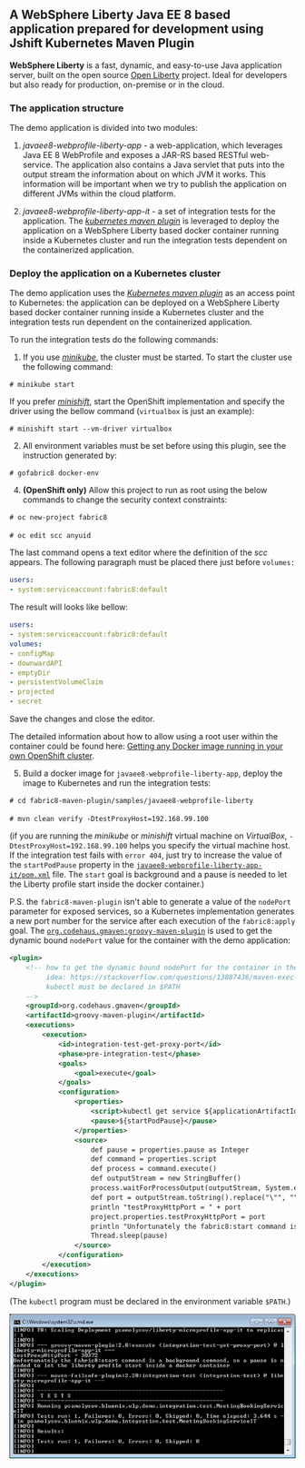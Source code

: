 ## A WebSphere Liberty Java EE 8 based application prepared for development using Jshift Kubernetes Maven Plugin

**WebSphere Liberty** is a fast, dynamic, and easy-to-use Java application server, built on the open source 
[Open Liberty][openliberty] project. Ideal for developers but also ready for production, on-premise or in the cloud.

### The application structure

The demo application is divided into two modules:
 1. *javaee8-webprofile-liberty-app* - a web-application, which leverages Java EE 8 WebProfile and exposes a JAR-RS based RESTful 
 web-service. The application also contains a Java servlet that puts into the output stream the information about on which JVM it 
 works. This information will be important when we try to publish the application on different JVMs within the cloud platform.

 1. *javaee8-webprofile-liberty-app-it* - a set of integration tests for the application. The *[kubernetes maven plugin][k-m-p]* is
 leveraged to deploy the application on a WebSphere Liberty based docker container running inside a Kubernetes cluster and run 
 the integration tests dependent on the containerized application. 


### Deploy the application on a Kubernetes cluster

The demo application uses the *[Kubernetes maven plugin][k-m-p]* as an access point to Kubernetes: the application can be deployed on a 
WebSphere Liberty based docker container running inside a Kubernetes cluster and the integration tests run dependent on the containerized
application.

To run the integration tests do the following commands:


1. If you use *[minikube]*, the cluster must be started. To start the cluster use the following command:

```
# minikube start
```

If you prefer *[minishift]*, start the OpenShift implementation and specify the driver using the bellow command
(`virtualbox` is just an example):

```
# minishift start --vm-driver virtualbox
```
                        
2. All environment variables must be set before using this plugin, see the instruction generated by:

```
# gofabric8 docker-env
```  

4. **(OpenShift only)** Allow this project to run as root using the below commands to change the security context constraints:

```
# oc new-project fabric8

# oc edit scc anyuid
```

The last command opens a text editor where the definition of the *scc* appears. The following paragraph must be placed there
just before `volumes:`

```yaml
users:
- system:serviceaccount:fabric8:default
```

The result will looks like bellow:

```yaml
users:
- system:serviceaccount:fabric8:default
volumes:
- configMap
- downwardAPI
- emptyDir
- persistentVolumeClaim
- projected
- secret
```

Save the changes and close the editor.

The detailed information about how to allow using a root user within the container could be found here: [Getting any Docker image 
running in your own OpenShift cluster][allow-using-a-root-user].

5. Build a docker image for `javaee8-webprofile-liberty-app`, deploy the image to Kubernetes and run the integration tests:

```
# cd fabric8-maven-plugin/samples/javaee8-webprofile-liberty

# mvn clean verify -DtestProxyHost=192.168.99.100
```

(if you are running the *minikube* or *minishift* virtual machine on *VirtualBox*, `-DtestProxyHost=192.168.99.100` helps you
specify the virtual machine host. If the integration test fails with `error 404`, just try to increase the value of the `startPodPause`
property in the [`javaee8-webprofile-liberty-app-it/pom.xml`](javaee8-webprofile-liberty-app-it/pom.xml) file. The `start` goal is 
background and a pause is needed to let the Liberty profile start inside the docker container.)

P.S. the `fabric8-maven-plugin` isn't able to generate a value of the `nodePort` parameter for exposed services, so a Kubernetes 
implementation generates a new port number for the service after each execution of the `fabric8:apply` goal. 
The [`org.codehaus.gmaven:groovy-maven-plugin`][groovy-maven-plugin] is used to get the dynamic bound `nodePort` value for the 
container with the demo application:

```xml
<plugin>
    <!-- how to get the dynamic bound nodePort for the container in the kubernetes cluster
         idea: https://stackoverflow.com/questions/13887436/maven-exec-bash-script-and-save-output-as-property
         kubectl must be declared in $PATH
    -->
    <groupId>org.codehaus.gmaven</groupId>
    <artifactId>groovy-maven-plugin</artifactId>
    <executions>
        <execution>
            <id>integration-test-get-proxy-port</id>
            <phase>pre-integration-test</phase>
            <goals>
                <goal>execute</goal>
            </goals>
            <configuration>
                <properties>
                    <script>kubectl get service ${applicationArtifactId} -n ${docker.user} -o jsonpath="{.spec.ports[0].nodePort}"</script>
                    <pause>${startPodPause}</pause>
                </properties>
                <source>
                    def pause = properties.pause as Integer             
                    def command = properties.script
                    def process = command.execute()
                    def outputStream = new StringBuffer()
                    process.waitForProcessOutput(outputStream, System.err)
                    def port = outputStream.toString().replace("\"", "").trim()
                    println "testProxyHttpPort = " + port
                    project.properties.testProxyHttpPort = port
                    println "Unfortunately the fabric8:start command is a background command, so a pause is needed to let the liberty profile start inside a docker container"
                    Thread.sleep(pause)
                </source>
            </configuration>
        </execution>
    </executions>
</plugin>
```

(The `kubectl` program must be declared in the environment variable `$PATH`.)

![Successfully run containerized integration tests](.github/integration-test-successfully-run.png)

[openliberty]: http://openliberty.io/
[k-m-p]: https://maven.fabric8.io/
[minikube]: https://github.com/kubernetes/minikube
[minishift]: https://www.openshift.org/minishift/
[groovy-maven-plugin]: https://groovy.github.io/gmaven/groovy-maven-plugin/
[allow-using-a-root-user]: https://blog.openshift.com/getting-any-docker-image-running-in-your-own-openshift-cluster/
